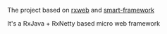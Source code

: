 The project based on [rxweb](https://github.com/sdeleuze/rxweb) and [smart-framework](https://gitee.com/huangyong/smart-framework)

It's a RxJava + RxNetty based micro web framework
